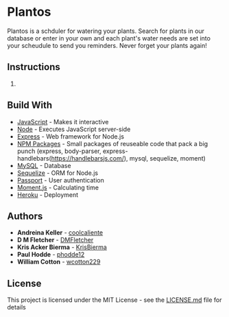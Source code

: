# Plantos
Plantos is a schduler for watering your plants. Search for plants in our database or enter in your own and each plant's water needs are set into your scheudule to send you reminders. Never forget your plants again!

## Instructions

1. 

## Build With

* [JavaScript](https://developer.mozilla.org/en-US/docs/Web/JavaScript) - Makes it interactive
* [Node](http://jquery.com/) - Executes JavaScript server-side
* [Express](https://expressjs.com/) - Web framework for Node.js
* [NPM Packages](https://www.npmjs.com/) - Small packages of reuseable code that pack a big punch (express, body-parser, express-handlebars(https://handlebarsjs.com/), mysql, sequelize, moment)
* [MySQL](https://www.mysql.com/) - Database
* [Sequelize](http://sequelize.readthedocs.io/en/v3/) - ORM for Node.js
* [Passport](http://www.passportjs.org/) - User authentication
* [Moment.js](https://momentjs.com/) - Calculating time
* [Heroku](https://www.heroku.com/home) - Deployment

## Authors

* **Andreina Keller** - [coolcaliente](https://github.com/coolcaliente)
* **D M Fletcher** - [DMFletcher](https://github.com/DMFletcher)
* **Kris Acker Bierma** - [KrisBierma](https://github.com/KrisBierma)
* **Paul Hodde** - [phodde12](https://github.com/phodde12)
* **William Cotton** - [wcotton229](https://github.com/wcotton229)

## License

This project is licensed under the MIT License - see the [LICENSE.md](LICENSE.md) file for details